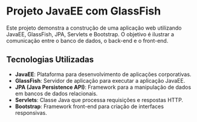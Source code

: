 # Projeto JavaEE com GlassFish

Este projeto demonstra a construção de uma aplicação web utilizando JavaEE, GlassFish, JPA, Servlets e Bootstrap. O objetivo é ilustrar a comunicação entre o banco de dados, o back-end e o front-end.

## Tecnologias Utilizadas

- **JavaEE**: Plataforma para desenvolvimento de aplicações corporativas.
- **GlassFish**: Servidor de aplicação para executar a aplicação JavaEE.
- **JPA (Java Persistence API)**: Framework para a manipulação de dados em bancos de dados relacionais.
- **Servlets**: Classe Java que processa requisições e respostas HTTP.
- **Bootstrap**: Framework front-end para criação de interfaces responsivas.
